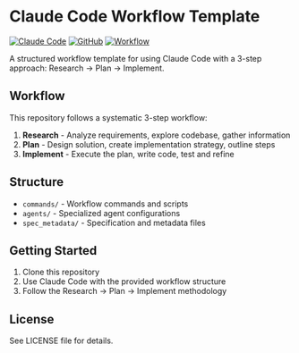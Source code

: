 # Claude Code Workflow Template

[![Claude Code](https://img.shields.io/badge/Claude%20Code-Enabled-blue.svg)](https://claude.ai/code)
[![GitHub](https://img.shields.io/badge/GitHub-Repo-lightgrey.svg)](https://github.com)
[![Workflow](https://img.shields.io/badge/Workflow-3%20Steps-green.svg)](#workflow)

A structured workflow template for using Claude Code with a 3-step approach: Research → Plan → Implement.

## Workflow

This repository follows a systematic 3-step workflow:

1. **Research** - Analyze requirements, explore codebase, gather information
2. **Plan** - Design solution, create implementation strategy, outline steps  
3. **Implement** - Execute the plan, write code, test and refine

## Structure

- `commands/` - Workflow commands and scripts
- `agents/` - Specialized agent configurations
- `spec_metadata/` - Specification and metadata files

## Getting Started

1. Clone this repository
2. Use Claude Code with the provided workflow structure
3. Follow the Research → Plan → Implement methodology

## License

See LICENSE file for details.